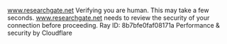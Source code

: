 www.researchgate.net
Verifying you are human. This may take a few seconds.
www.researchgate.net needs to review the security of your connection before proceeding.
Ray ID: 8b7bfe0faf08171a
Performance & security by Cloudflare